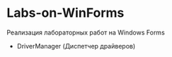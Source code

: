 # Labs-on-WinForms
Реализация лабораторных работ на Windows Forms
- DriverManager (Диспетчер драйверов)
